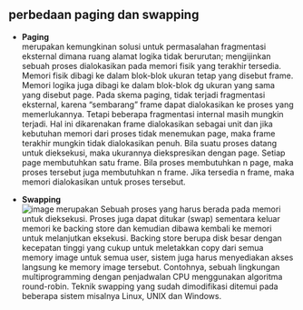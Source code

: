 ## perbedaan paging dan swapping
- **Paging** <br>
merupakan kemungkinan solusi untuk permasalahan fragmentasi
eksternal dimana ruang alamat logika tidak berurutan; mengijinkan sebuah proses
dialokasikan pada memori fisik yang terakhir tersedia. Memori fisik dibagi ke dalam
blok-blok ukuran tetap yang disebut frame. Memori logika juga dibagi ke dalam blok-blok dg ukuran yang sama yang disebut page.
Pada skema paging, tidak terjadi fragmentasi eksternal, karena “sembarang”
frame dapat dialokasikan ke proses yang memerlukannya. Tetapi beberapa fragmentasi
internal masih mungkin terjadi. Hal ini dikarenakan frame dialokasikan sebagai unit
dan jika kebutuhan memori dari proses tidak menemukan page, maka frame terakhir
mungkin tidak dialokasikan penuh.
Bila suatu proses datang untuk dieksekusi, maka ukurannya diekspresikan
dengan page. Setiap page membutuhkan satu frame. Bila proses membutuhkan n
page, maka proses tersebut juga membutuhkan n frame. Jika tersedia n frame, maka
memori dialokasikan untuk proses tersebut. <br>

- **Swapping** <br>
![image](https://github.com/nurussaidatilchamidah/SysOP24-3123521024/assets/160559227/ab029896-2a58-44d8-924c-507ded6fe091)
merupakan Sebuah proses yang harus berada pada memori untuk dieksekusi. Proses juga dapat
ditukar (swap) sementara keluar memori ke backing store dan kemudian dibawa
kembali ke memori untuk melanjutkan eksekusi. Backing store berupa disk besar dengan kecepatan tinggi yang cukup untuk
meletakkan copy dari semua memory image untuk semua user, sistem juga harus
menyediakan akses langsung ke memory image tersebut. Contohnya, sebuah
lingkungan multiprogramming dengan penjadwalan CPU menggunakan algoritma
round-robin. Teknik swapping yang sudah dimodifikasi ditemui pada beberapa sistem
misalnya Linux, UNIX dan Windows. 
